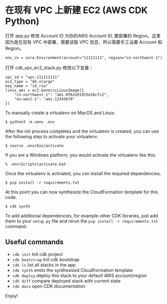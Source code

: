 
# 在现有 VPC 上新建 EC2 (AWS CDK Python)

打开 app.py 修改 Account ID 为你的AWS Account ID, 要部署的 Region。这里因为是在现有 VPC 中部署，需要读取 VPC 信息，所以需要手工设置 Account 和 Region。  
```
env_cn = core.Environment(account="11111111", region="cn-northwest-1")
```
打开 cdk_vpc_ec2_stack.py 修改以下变量：  
```
vpc_id = "vpc-111111111"
ec2_type = "m5.xlarge"
key_name = "id_rsa"
linux_ami = ec2.GenericLinuxImage({
    "cn-northwest-1": "ami-0f62e91915e16cfc2",
    "eu-west-1": "ami-12345678"
})
```



To manually create a virtualenv on MacOS and Linux:

```
$ python3 -m venv .env
```

After the init process completes and the virtualenv is created, you can use the following
step to activate your virtualenv.

```
$ source .env/bin/activate
```

If you are a Windows platform, you would activate the virtualenv like this:

```
% .env\Scripts\activate.bat
```

Once the virtualenv is activated, you can install the required dependencies.

```
$ pip install -r requirements.txt
```

At this point you can now synthesize the CloudFormation template for this code.

```
$ cdk synth
```

To add additional dependencies, for example other CDK libraries, just add
them to your `setup.py` file and rerun the `pip install -r requirements.txt`
command.

## Useful commands

 * `cdk init`        Init cdk project
 * `cdk bootstrap`   Init cdk bootstrap
 * `cdk ls`          list all stacks in the app
 * `cdk synth`       emits the synthesized CloudFormation template
 * `cdk deploy`      deploy this stack to your default AWS account/region
 * `cdk diff`        compare deployed stack with current state
 * `cdk docs`        open CDK documentation

Enjoy!
